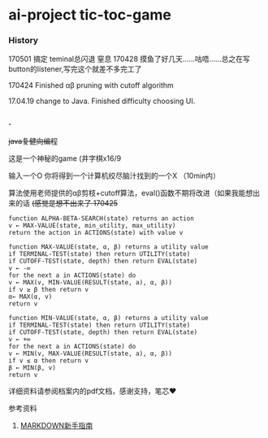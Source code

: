# ai-project tic-toc-game

### History

170501 搞定 teminal总闪退 窒息
170428 摸鱼了好几天……咕唔……总之在写button的listener,写完这个就差不多完工了

170424 Finished αβ pruning with cutoff algorithm
       <!--看了网上的例子才想到用button做棋盘 觉得自己很笨 之前自己做的棋盘图片都白做了 不开心T.T-->

17.04.19 change to Java. Finished difficulty choosing UI.

### .
<del>java复健向编程</del>

这是一个神秘的game (井字棋x16/9

输入一个O 你将得到一个计算机绞尽脑汁找到的一个X （10min内）

算法使用老师提供的αβ剪枝+cutoff算法，eval()函数不期将改进（如果我能想出来的话 <del>(感觉是想不出来了 170425</del>

```
function ALPHA-BETA-SEARCH(state) returns an action
v ← MAX-VALUE(state, min_utility, max_utility)
return the action in ACTIONS(state) with value v

function MAX-VALUE(state, α, β) returns a utility value
if TERMINAL-TEST(state) then return UTILITY(state)
if CUTOFF-TEST(state, depth) then return EVAL(state)
v ← -∞
for the next a in ACTIONS(state) do
v ← MAX(v, MIN-VALUE(RESULT(state, a), α, β))
if v ≥ β then return v
α← MAX(α, v)
return v

function MIN-VALUE(state, α, β) returns a utility value
if TERMINAL-TEST(state) then return UTILITY(state)
if CUTOFF-TEST(state, depth) then return EVAL(state)
v ← +∞
for the next a in ACTIONS(state) do
v ← MIN(v, MAX-VALUE(RESULT(state, a), α, β))
if v ≤ α then return v
β ← MIN(β, v)
return v
```

详细资料请参阅档案内的pdf文档，感谢支持，笔芯♥

参考资料
1. [MARKDOWN新手指南](http://www.jianshu.com/p/q81RER)
